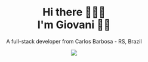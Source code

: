 <h1 align='center'>
  Hi there 🙋🏻‍♂️
  <br/>I'm Giovani 👨‍💻
</h1>

<p align='center'>
A full-stack developer from Carlos Barbosa - RS, Brazil
</p>
<p align='center'>
    <a href="https://www.linkedin.com/in/giovani-trevisol-26312b41/">
    <img src="https://img.shields.io/badge/linkedin-%230077B5.svg?&style=for-the-badge&logo=linkedin&logoColor=white" /
</p>
